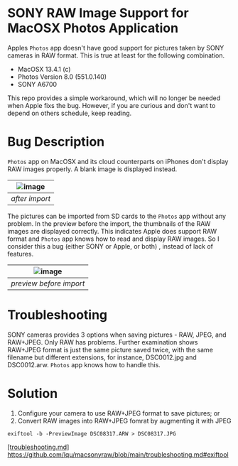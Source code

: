 # SONY RAW Image Support for MacOSX Photos Application
Apples `Photos` app doesn't have good support for pictures taken by SONY cameras in RAW format. This is true at least for the following combination. 

* MacOSX 13.4.1 (c) 
* Photos Version 8.0 (551.0.140)
* SONY A6700

This repo provides a simple workaround, which will no longer be needed when Apple fixs the bug. However, if you are curious and don't want to depend on others schedule, keep reading.

# Bug Description
`Photos` app on MacOSX and its cloud counterparts on iPhones don't display RAW images properly. A blank image is displayed instead. 

| ![image](https://github.com/lqu/macsonyraw/assets/432856/482fa5d2-c373-41b9-b1db-67d7c90a644c) |
|:--:| 
| *after import* |


The pictures can be imported from SD cards to the `Photos` app without any problem. In the preview before the import, the thumbnails of the RAW images are displayed correctly. This indicates Apple does support RAW format and `Photos` app knows how to read and display RAW images. So I consider this a bug (either SONY or Apple, or both) , instead of lack of features. 

| ![image](https://github.com/lqu/macsonyraw/assets/432856/0ed6ec07-c6a1-48d1-bdfa-f3e2562fdaf4) |
|:--:| 
| *preview before import* |


# Troubleshooting
SONY cameras provides 3 options when saving pictures - RAW, JPEG, and RAW+JPEG. Only RAW has problems. Further examination shows RAW+JPEG format is just the same picture saved twice, with the same filename but different extensions, for instance, DSC0012.jpg and DSC0012.arw. `Photos` app knows how to handle this.


# Solution
1. Configure your camera to use RAW+JPEG format to save pictures; or
2. Convert RAW images into RAW+JPEG fomrat by augmenting it with JPEG

```
exiftool -b -PreviewImage DSC08317.ARW > DSC08317.JPG 
```
[[troubleshooting.md]
](https://github.com/lqu/macsonyraw/blob/main/troubleshooting.md#exiftool)https://github.com/lqu/macsonyraw/blob/main/troubleshooting.md#exiftool
